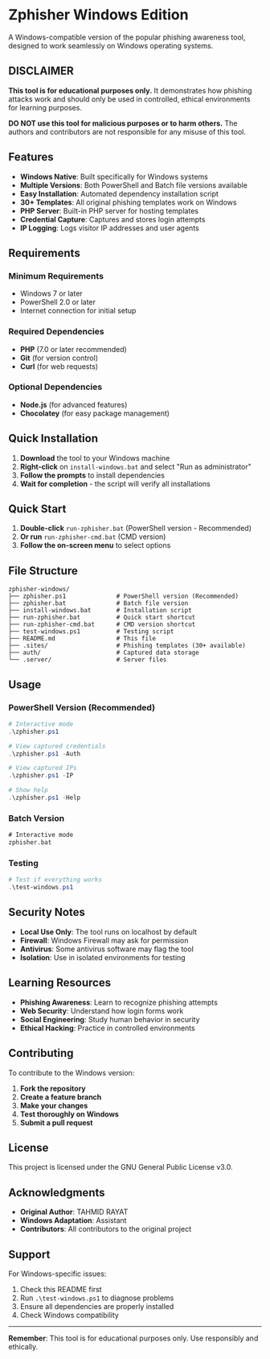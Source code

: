 # Zphisher Windows Edition

A Windows-compatible version of the popular phishing awareness tool, designed to work seamlessly on Windows operating systems.

## DISCLAIMER

**This tool is for educational purposes only.** It demonstrates how phishing attacks work and should only be used in controlled, ethical environments for learning purposes. 

**DO NOT use this tool for malicious purposes or to harm others.** The authors and contributors are not responsible for any misuse of this tool.

## Features

- **Windows Native**: Built specifically for Windows systems
- **Multiple Versions**: Both PowerShell and Batch file versions available
- **Easy Installation**: Automated dependency installation script
- **30+ Templates**: All original phishing templates work on Windows
- **PHP Server**: Built-in PHP server for hosting templates
- **Credential Capture**: Captures and stores login attempts
- **IP Logging**: Logs visitor IP addresses and user agents

## Requirements

### Minimum Requirements
- Windows 7 or later
- PowerShell 2.0 or later
- Internet connection for initial setup

### Required Dependencies
- **PHP** (7.0 or later recommended)
- **Git** (for version control)
- **Curl** (for web requests)

### Optional Dependencies
- **Node.js** (for advanced features)
- **Chocolatey** (for easy package management)

## Quick Installation

1. **Download** the tool to your Windows machine
2. **Right-click** on `install-windows.bat` and select "Run as administrator"
3. **Follow the prompts** to install dependencies
4. **Wait for completion** - the script will verify all installations

## Quick Start

1. **Double-click** `run-zphisher.bat` (PowerShell version - Recommended)
2. **Or run** `run-zphisher-cmd.bat` (CMD version)
3. **Follow the on-screen menu** to select options

## File Structure

```
zphisher-windows/
├── zphisher.ps1              # PowerShell version (Recommended)
├── zphisher.bat              # Batch file version
├── install-windows.bat       # Installation script
├── run-zphisher.bat          # Quick start shortcut
├── run-zphisher-cmd.bat      # CMD version shortcut
├── test-windows.ps1          # Testing script
├── README.md                 # This file
├── .sites/                   # Phishing templates (30+ available)
├── auth/                     # Captured data storage
└── .server/                  # Server files
```

## Usage

### PowerShell Version (Recommended)
```powershell
# Interactive mode
.\zphisher.ps1

# View captured credentials
.\zphisher.ps1 -Auth

# View captured IPs
.\zphisher.ps1 -IP

# Show help
.\zphisher.ps1 -Help
```

### Batch Version
```cmd
# Interactive mode
zphisher.bat
```

### Testing
```powershell
# Test if everything works
.\test-windows.ps1
```

## Security Notes

- **Local Use Only**: The tool runs on localhost by default
- **Firewall**: Windows Firewall may ask for permission
- **Antivirus**: Some antivirus software may flag the tool
- **Isolation**: Use in isolated environments for testing

## Learning Resources

- **Phishing Awareness**: Learn to recognize phishing attempts
- **Web Security**: Understand how login forms work
- **Social Engineering**: Study human behavior in security
- **Ethical Hacking**: Practice in controlled environments

## Contributing

To contribute to the Windows version:

1. **Fork the repository**
2. **Create a feature branch**
3. **Make your changes**
4. **Test thoroughly on Windows**
5. **Submit a pull request**

## License

This project is licensed under the GNU General Public License v3.0.

## Acknowledgments

- **Original Author**: TAHMID RAYAT
- **Windows Adaptation**: Assistant
- **Contributors**: All contributors to the original project

## Support

For Windows-specific issues:
1. Check this README first
2. Run `.\test-windows.ps1` to diagnose problems
3. Ensure all dependencies are properly installed
4. Check Windows compatibility

---

**Remember**: This tool is for educational purposes only. Use responsibly and ethically.
